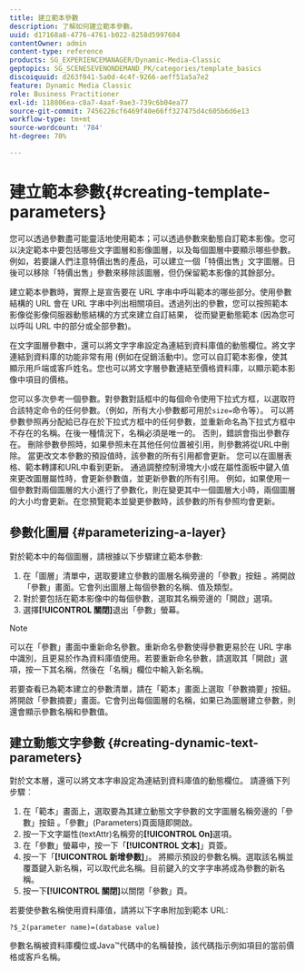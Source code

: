 ```yaml
---
title: 建立範本參數
description: 了解如何建立範本參數。
uuid: d17168a8-4776-4761-b022-8258d5997604
contentOwner: admin
content-type: reference
products: SG_EXPERIENCEMANAGER/Dynamic-Media-Classic
geptopics: SG_SCENESEVENONDEMAND_PK/categories/template_basics
discoiquuid: d263f041-5a0d-4c4f-9266-aeff51a5a7e2
feature: Dynamic Media Classic
role: Business Practitioner
exl-id: 118806ea-c8a7-4aaf-9ae3-739c6b04ea77
source-git-commit: 7456226cf6469f40e66ff327475d4c605b6d6e13
workflow-type: tm+mt
source-wordcount: '784'
ht-degree: 70%

---
```


# 建立範本參數{#creating-template-parameters}

您可以透過參數盡可能靈活地使用範本；可以透過參數來動態自訂範本影像。您可以決定範本中要包括哪些文字圖層和影像圖層，以及每個圖層中要顯示哪些參數。例如，若要讓人們注意特價出售的產品，可以建立一個「特價出售」文字圖層。日後可以移除「特價出售」參數來移除該圖層，但仍保留範本影像的其餘部分。

建立範本參數時，實際上是宣告要在 URL 字串中呼叫範本的哪些部分。使用參數結構的 URL 會在 URL 字串中列出相關項目。透過列出的參數，您可以按照範本影像從影像伺服器動態結構的方式來建立自訂結果， 從而變更動態範本 (因為您可以呼叫 URL 中的部分或全部參數)。

在文字圖層參數中，還可以將文字字串設定為連結到資料庫值的動態欄位。將文字連結到資料庫的功能非常有用 (例如在促銷活動中)。您可以自訂範本影像，使其顯示用戶端或客戶姓名。您也可以將文字層參數連結至價格資料庫，以顯示範本影像中項目的價格。

您可以多次參考一個參數。對參數對話框中的每個命令使用下拉式方框，以選取符合該特定命令的任何參數。（例如，所有大小參數都可用於`size=`命令等）。 可以將參數參照再分配給已存在於下拉式方框中的任何參數，並重新命名為下拉式方框中不存在的名稱。在後一種情況下，名稱必須是唯一的。 否則，錯誤會指出參數存在。 刪除參數參照時，如果參照未在其他任何位置被引用，則參數將從URL中刪除。 當更改文本參數的預設值時，該參數的所有引用都會更新。 您可以在圖層表格、範本轉譯和URL中看到更新。 通過調整控制滑塊大小或在屬性面板中鍵入值來更改圖層屬性時，會更新參數值，並更新參數的所有引用。 例如，如果使用一個參數對兩個圖層的大小進行了參數化，則在變更其中一個圖層大小時，兩個圖層的大小均會更新。在您預覽範本並變更參數時，該參數的所有參照均會更新。

## 參數化圖層 {#parameterizing-a-layer}

對於範本中的每個圖層，請根據以下步驟建立範本參數:

1. 在「圖層」清單中，選取要建立參數的圖層名稱旁邊的「參數」按鈕 。將開啟「參數」畫面。它會列出圖層上每個參數的名稱、值及類型。
1. 對於要包括在範本影像中的每個參數，選取其名稱旁邊的「開啟」選項。
1. 選擇&#x200B;**[!UICONTROL 關閉]**&#x200B;退出「參數」螢幕。

>[!NOTE]
>
>可以在「參數」畫面中重新命名參數。重新命名參數使得參數更易於在 URL 字串中識別，且更易於作為資料庫值使用。若要重新命名參數，請選取其「開啟」選項，按一下其名稱，然後在「名稱」欄位中輸入新名稱。

若要查看已為範本建立的參數清單，請在「範本」畫面上選取「參數摘要」按鈕。將開啟「參數摘要」畫面。它會列出每個圖層的名稱，如果已為圖層建立參數，則還會顯示參數名稱和參數值。

## 建立動態文字參數 {#creating-dynamic-text-parameters}

對於文本層，還可以將文本字串設定為連結到資料庫值的動態欄位。 請遵循下列步驟︰

1. 在「範本」畫面上，選取要為其建立動態文字參數的文字圖層名稱旁邊的「參數」按鈕 。「參數」(Parameters)頁面隨即開啟。
1. 按一下文字屬性(textAttr)名稱旁的&#x200B;**[!UICONTROL On]**&#x200B;選項。
1. 在「參數」螢幕中，按一下「**[!UICONTROL 文本]**」頁簽。
1. 按一下「**[!UICONTROL 新增參數]**」。 將顯示預設的參數名稱。選取該名稱並覆蓋鍵入新名稱，可以取代此名稱。目前鍵入的文字字串將成為參數的新名稱。
1. 按一下&#x200B;**[!UICONTROL 關閉]**&#x200B;以關閉「參數」頁。

若要使參數名稱使用資料庫值，請將以下字串附加到範本 URL:

```as3
?$_2(parameter name)=(database value)
```

參數名稱被資料庫欄位或Java™代碼中的名稱替換，該代碼指示例如項目的當前價格或客戶名稱。
